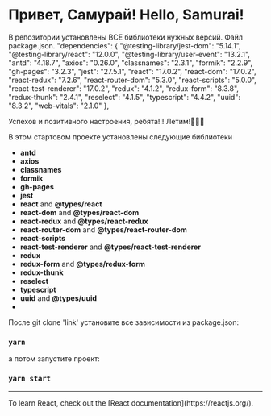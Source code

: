# Привет, Самурай! Hello, Samurai!

В репозитории установлены ВСЕ библиотеки нужных версий. Файл package.json.
"dependencies": {
"@testing-library/jest-dom": "5.14.1",
"@testing-library/react": "12.0.0",
"@testing-library/user-event": "13.2.1",
"antd": "4.18.7",
"axios": "0.26.0",
"classnames": "2.3.1",
"formik": "2.2.9",
"gh-pages": "3.2.3",
"jest": "27.5.1",
"react": "17.0.2",
"react-dom": "17.0.2",
"react-redux": "7.2.6",
"react-router-dom": "5.3.0",
"react-scripts": "5.0.0",
"react-test-renderer": "17.0.2",
"redux": "4.1.2",
"redux-form": "8.3.8",
"redux-thunk": "2.4.1",
"reselect": "4.1.5",
"typescript": "4.4.2",
"uuid": "8.3.2",
"web-vitals": "2.1.0"
},

Успехов и позитивного настроения, ребята!!! Летим!🚀🚀🚀

В этом стартовом проекте установлены следующие библиотеки

- **antd** 
- **axios** 
- **classnames**
- **formik**
- **gh-pages**
- **jest**
- **react** and **@types/react**
- **react-dom** and **@types/react-dom**
- **react-redux** and **@types/react-redux**
- **react-router-dom** and **@types/react-router-dom**
- **react-scripts** 
- **react-test-renderer** and **@types/react-test-renderer**
- **redux**
- **redux-form** and **@types/redux-form**
- **redux-thunk**
- **reselect**
- **typescript** 
- **uuid** and **@types/uuid**
- 

После git clone 'link' установите все зависимости из package.json:
### `yarn`

а потом запустите проект:
### `yarn start`


<hr>
To learn React, check out the [React documentation](https://reactjs.org/).
